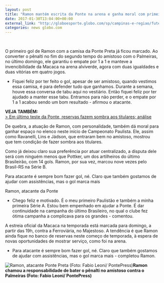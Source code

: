 ```yaml
---
layout: post
title: "Ramon mantém escrita da Ponte na arena e ganha moral com primeiro gol "
date: 2017-01-30T13:04:00+00:00
external_link: "http://globoesporte.globo.com/sp/campinas-e-regiao/futebol/times/ponte-preta/noticia/2017/01/ramon-mantem-escrita-da-ponte-na-arena-e-ganha-moral-com-primeiro-gol.html"
categories: news globo.com
---
```

&nbsp;

O primeiro gol de Ramon com a camisa da Ponte Preta já ficou marcado. Ao converter o pênalti no fim do segundo tempo do amistoso com o Palmeiras, no último domingo, ele garantiu o empate por 1 a 1 e manteve a invencibilidade da Macaca na arena alviverde, agora com duas igualdades e duas vitórias em quatro jogos.&nbsp;

- Fiquei feliz por ter feito o gol, apesar de ser amistoso, quando vestimos essa camisa, é para defender tudo que ganhamos. Durante a semana, houve essa conversa de tabu aqui no vestiário. Então fiquei feliz por ter ajudado a manter esse tabu. Entramos para não perder, e o empate por 1 a 1 acabou sendo um bom resultado - afirmou o atacante.&nbsp;

**VEJA TAMBÉM:**  
[\>&nbsp;Em último teste da Ponte, reservas fazem sombra aos titulares; análise](http://globoesporte.globo.com/sp/campinas-e-regiao/futebol/times/ponte-preta/noticia/2017/01/em-ultimo-teste-da-ponte-reservas-fazem-sombra-aos-titulares-analise.html)

De quebra, a atuação de Ramon, com personalidade, também dá moral para ganhar espaço no elenco neste início de Campeonato Paulista. Ele, assim como Ravanelli, Lins e Jádson, que entraram bem no amistoso, mostrou que tem condição de fazer sombra aos titulares.

Como já deixou claro sua preferência por atuar centralizado, a disputa dele será com ninguém menos que Pottker, um dos artilheiros do último Brasileirão, com 14 gols. Ramon, por sua vez, marcou nove vezes pelo Brasil-RS na Série B.&nbsp;

Para atacante é sempre bom fazer gol, né. Claro que também gostamos de ajudar com assistências, mas o gol marca mais&nbsp;

Ramon, atacante da Ponte

- Chego feliz e motivado. É o meu primeiro Paulistão e também a minha primeira Série A. Estou bem empenhado em ajudar a Ponte. É dar continuidade na campanha do último Brasileiro, no qual o clube fez ótima campanha a complicava para os grandes - comentou.&nbsp;

A estreia oficial da Macaca na temporada está marcada para domingo, a partir das 19h, contra a Ferroviária, no Majestoso. A tendência é que Ramon ainda fique no banco de reservas neste começo de temporada, à espera de novas oportunidades de mostrar serviço, como foi na arena.&nbsp;

- Para atacante é sempre bom fazer gol, né. Claro que também gostamos de ajudar com assistências, mas o gol marca mais - completou Ramon.&nbsp;

 ![Ramon, atacante Ponte Preta (Foto: Fabio Leoni/ PontePress)](http://s2.glbimg.com/uMCoLg98YJvq3uFvd75hHTAx-c4=/0x0:959x539/690x0/i.s3.glbimg.com/v1/AUTH_bc8228b6673f488aa253bbcb03c80ec5/internal_photos/bs/2017/v/A/q1AiaFRqSaEtXAcEKUVg/ramon.2.jpg "Ramon, atacante Ponte Preta (Foto: Fabio Leoni/ PontePress)")**Ramon chamou a responsabilidade de bater o pênalti no amistoso contra o Palmeiras (Foto: Fabio Leoni/ PontePress)**

